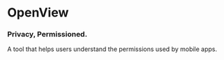 # OpenView
### Privacy, Permissioned.
A tool that helps users understand the permissions used by mobile apps.
